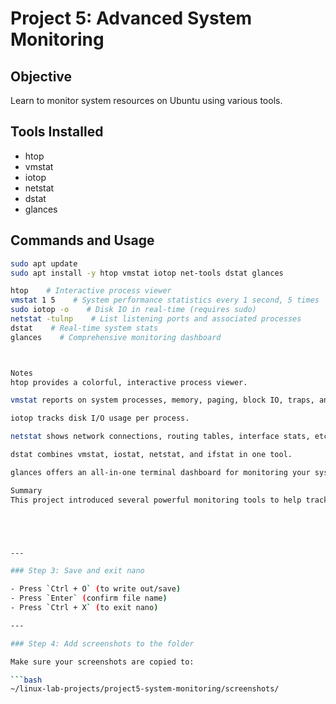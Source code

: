 # Project 5: Advanced System Monitoring

## Objective
Learn to monitor system resources on Ubuntu using various tools.

## Tools Installed
- htop
- vmstat
- iotop
- netstat
- dstat
- glances

## Commands and Usage

```bash
sudo apt update
sudo apt install -y htop vmstat iotop net-tools dstat glances

htop    # Interactive process viewer
vmstat 1 5    # System performance statistics every 1 second, 5 times
sudo iotop -o    # Disk IO in real-time (requires sudo)
netstat -tulnp    # List listening ports and associated processes
dstat    # Real-time system stats
glances    # Comprehensive monitoring dashboard



Notes
htop provides a colorful, interactive process viewer.

vmstat reports on system processes, memory, paging, block IO, traps, and CPU activity.

iotop tracks disk I/O usage per process.

netstat shows network connections, routing tables, interface stats, etc.

dstat combines vmstat, iostat, netstat, and ifstat in one tool.

glances offers an all-in-one terminal dashboard for monitoring your system.

Summary
This project introduced several powerful monitoring tools to help track and troubleshoot system performance in real time.





---

### Step 3: Save and exit nano

- Press `Ctrl + O` (to write out/save)
- Press `Enter` (confirm file name)
- Press `Ctrl + X` (to exit nano)

---

### Step 4: Add screenshots to the folder

Make sure your screenshots are copied to:

```bash
~/linux-lab-projects/project5-system-monitoring/screenshots/
